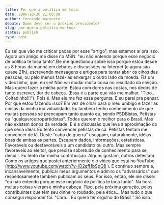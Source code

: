 ```yaml
---
title: Por que a política me toca.
date: 2006-10-20 21:00:00
author: fernando.marquete
debate: Quem deve ser o próximo presidente?
slug: por-que-a-politica-me-toca
status: publish 
type: post
---
```


Eu sei que vão me criticar pacas por esse "artigo", mas estamos aí pra isso. Agora um amigo me disse no MSN: "eu não entendo porque esse negócio de política te toca tanto".Ele me questionou sobre isso porque estou desde as 8 horas da manhã em debates e discussões na Internet (e agora são quase 21h), escrevendo mensagens e artigos para tentar abrir os olhos das pessoas, ou pelo menos fazê-las enxergar o outro lado da moeda. Fiz um videozinho, que, eu sei! Não vai mudar muita coisa no resultado da eleição. Mas quero fazer a minha parte. Estou com dores nas costas, nos dedos de tanto escrever, dor de cabeça. (Essa é a parte que vão me malhar. "Tipo... Coitadinho!!!"). Pois é. Mas ele me fez essa pergunta. E eu parei pra pensar. Por que estou fazendo isso? Em vez de olhar para o meu umbigo e fazer as coisas da minha individualidade. Eu também tenho conhecimento de que muitas pessoas se preocupam tanto quanto eu, sendo PSDBistas, Petistas ou "qualqueroutropartidistas". Todos querem o melhor para o Brasil. Mas não existem donos da verdade. E é a discussão que leva à aproximação do que seria ideal. Eu tento convencer petistas de cá. Petistas tentam me convencer de lá. Deste "cabo de guerra" escapam, naturalmente, idéias boas de ambas as partes. Escapam dados, informações, estatísticas. Favoráveis ou desfavoráveis a um candidato ou outro. Mas sempre favoráveis ao eleitor, que precisa sobretudo de conhecimento para se decidir. Eu tento dar minha contribuição. Alguns gostam, outros detestam. Como os artigos que postei anteriormente e o vídeo que está no YouTube (http://www.youtube.com/watch?v=lD2efHbSpQ8 ). E continuo sempre a, incansavelmente, publicar meus argumentos e admiro os "adversários" que respeitosamente também publicam os seus. Por isso, então, ele me disse: "eu não entendo porque esse negócio de política te toca tanto". Na hora muitas coisas vieram à minha cabeça. Tipo, pela próxima geração, pelos contribuintes que têm seu dinheiro roubado, pela ética... Mas tudo o que consegui responder foi: "Cara... Eu quero ter orgulho do Brasil." Só isso.
